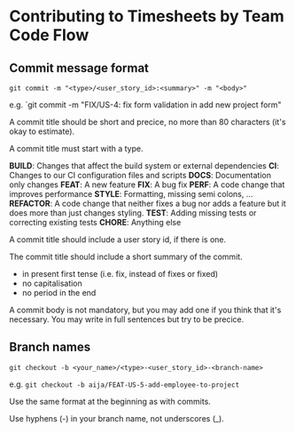 # Contributing to Timesheets by Team Code Flow

## Commit message format

`git commit -m "<type>/<user_story_id>:<summary>" -m "<body>"`

e.g. `git commit -m "FIX/US-4: fix form validation in add new project form"

A commit title should be short and precice, no more than 80 characters (it's okay to estimate). 

A commit title must start with a type. 

**BUILD**: Changes that affect the build system or external dependencies
**CI**: Changes to our CI configuration files and scripts
**DOCS**: Documentation only changes
**FEAT**: A new feature
**FIX**: A bug fix
**PERF**: A code change that improves performance
**STYLE**: Formatting, missing semi colons, ...
**REFACTOR**: A code change that neither fixes a bug nor adds a feature but it does more than just changes styling.
**TEST**: Adding missing tests or correcting existing tests
**CHORE**: Anything else

A commit title should include a user story id, if there is one.

The commit title should include a short summary of the commit.
* in present first tense (i.e. fix, instead of fixes or fixed)
* no capitalisation
* no period in the end

A commit body is not mandatory, but you may add one if you think that it's necessary. You may write in full sentences but
try to be precice.

## Branch names

`git checkout -b <your_name>/<type>-<user_story_id>-<branch-name>`

e.g. `git checkout -b aija/FEAT-US-5-add-employee-to-project`

Use the same format at the beginning as with commits.

Use hyphens (-) in your branch name, not underscores (_).

